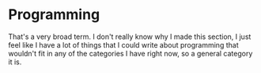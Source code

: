 # Programming

That's a very broad term.  I don't really know why I made this section, I just feel like I have a lot of things that I could write about programming that wouldn't fit in any of the categories I have right now, so a general category it is.
